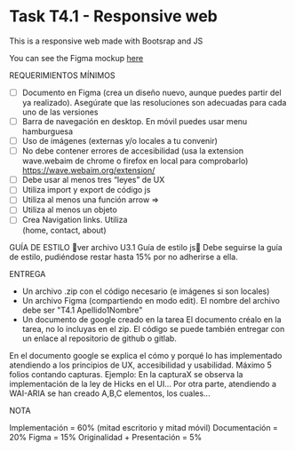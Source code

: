 # Task T4.1 - Responsive web

This is a responsive web made with Bootsrap and JS

You can see the Figma mockup  [here](https://www.figma.com/file/AnU8UYQMIDdgaxrcn7gZfH/T4.1-Pazos%2C-Gabriel?type=design&node-id=0%3A1&mode=design&t=QzAojjQqgA4l60hs-1)









REQUERIMIENTOS MÍNIMOS

- [ ] Documento en Figma (crea un diseño nuevo, aunque puedes partir del ya realizado). 
Asegúrate que las resoluciones son adecuadas para cada uno de las versiones
- [ ] Barra de navegación en desktop. En móvil puedes usar menu hamburguesa 
- [ ] Uso de imágenes (externas y/o locales a tu convenir)
- [ ] No debe contener errores de accesibilidad (usa la extension wave.webaim de chrome o firefox en local para comprobarlo)
https://wave.webaim.org/extension/
- [ ] Debe usar al menos tres “leyes” de UX
- [ ] Utiliza import y export de código js 
- [ ] Utiliza al menos una función arrow =>
- [ ] Utiliza al menos un objeto
- [ ] Crea Navigation links. Utiliza <nav> (home, contact, about)

GUÍA DE ESTILO 
🚨ver archivo U3.1 Guía de estilo js🚨
Debe seguirse la guía de estilo, pudiéndose restar hasta 15% por no adherirse a ella.

ENTREGA

- Un archivo .zip con el código necesario (e imágenes si son locales)
- Un archivo Figma (compartiendo en modo edit). El nombre del archivo debe ser "T4.1 Apellido1Nombre"
- Un documento de google creado en la tarea
El documento créalo en la tarea, no lo incluyas en el zip. El código se puede también entregar con un enlace al repositorio de github o gitlab.

En el documento google se explica el cómo y porqué lo has implementado atendiendo a los principios de UX,  accesibilidad y usabilidad. Máximo 5 folios contando capturas.
Ejemplo: En la capturaX se observa la implementación de la ley de Hicks en el UI… 
Por otra parte, atendiendo a WAI-ARIA se han creado A,B,C elementos, los cuales...


NOTA

Implementación = 60% (mitad escritorio y mitad móvil)
Documentación = 20% 
Figma = 15%
Originalidad + Presentación = 5%
